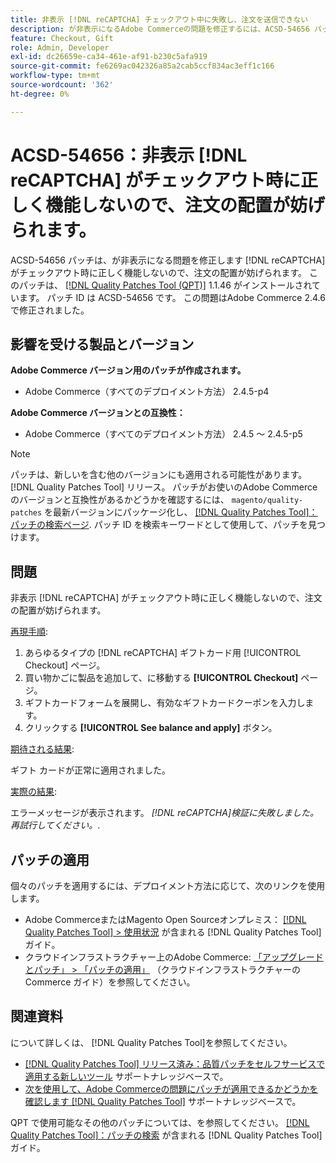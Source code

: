 ```yaml
---
title: 非表示 [!DNL reCAPTCHA] チェックアウト中に失敗し、注文を送信できない
description: が非表示になるAdobe Commerceの問題を修正するには、ACSD-54656 パッチを適用します [!DNL reCAPTCHA] がチェックアウト時に正しく機能しないので、注文の配置が妨げられます。
feature: Checkout, Gift
role: Admin, Developer
exl-id: dc26659e-ca34-461e-af91-b230c5afa919
source-git-commit: fe6269ac042326a85a2cab5ccf834ac3eff1c166
workflow-type: tm+mt
source-wordcount: '362'
ht-degree: 0%

---
```


# ACSD-54656：非表示 [!DNL reCAPTCHA] がチェックアウト時に正しく機能しないので、注文の配置が妨げられます。

ACSD-54656 パッチは、が非表示になる問題を修正します [!DNL reCAPTCHA] がチェックアウト時に正しく機能しないので、注文の配置が妨げられます。 このパッチは、 [[!DNL Quality Patches Tool (QPT)]](/help/announcements/adobe-commerce-announcements/magento-quality-patches-released-new-tool-to-self-serve-quality-patches.md) 1.1.46 がインストールされています。 パッチ ID は ACSD-54656 です。 この問題はAdobe Commerce 2.4.6 で修正されました。

## 影響を受ける製品とバージョン

**Adobe Commerce バージョン用のパッチが作成されます。**

* Adobe Commerce（すべてのデプロイメント方法） 2.4.5-p4

**Adobe Commerce バージョンとの互換性：**

* Adobe Commerce（すべてのデプロイメント方法） 2.4.5 ～ 2.4.5-p5

>[!NOTE]
>
>パッチは、新しいを含む他のバージョンにも適用される可能性があります。 [!DNL Quality Patches Tool] リリース。 パッチがお使いのAdobe Commerceのバージョンと互換性があるかどうかを確認するには、 `magento/quality-patches` を最新バージョンにパッケージ化し、 [[!DNL Quality Patches Tool]：パッチの検索ページ](https://experienceleague.adobe.com/tools/commerce-quality-patches/index.html). パッチ ID を検索キーワードとして使用して、パッチを見つけます。

## 問題

非表示 [!DNL reCAPTCHA] がチェックアウト時に正しく機能しないので、注文の配置が妨げられます。

<u>再現手順</u>:

1. あらゆるタイプの [!DNL reCAPTCHA] ギフトカード用 [!UICONTROL Checkout] ページ。
1. 買い物かごに製品を追加して、に移動する **[!UICONTROL Checkout]** ページ。
1. ギフトカードフォームを展開し、有効なギフトカードクーポンを入力します。
1. クリックする **[!UICONTROL See balance and apply]** ボタン。

<u>期待される結果</u>:

ギフト カードが正常に適用されました。

<u>実際の結果</u>:

エラーメッセージが表示されます。 *[!DNL reCAPTCHA]検証に失敗しました。再試行してください。*.

## パッチの適用

個々のパッチを適用するには、デプロイメント方法に応じて、次のリンクを使用します。

* Adobe CommerceまたはMagento Open Sourceオンプレミス： [[!DNL Quality Patches Tool] > 使用状況](https://experienceleague.adobe.com/docs/commerce-operations/tools/quality-patches-tool/usage.html) が含まれる [!DNL Quality Patches Tool] ガイド。
* クラウドインフラストラクチャー上のAdobe Commerce: [「アップグレードとパッチ」 > 「パッチの適用」](https://experienceleague.adobe.com/docs/commerce-cloud-service/user-guide/develop/upgrade/apply-patches.html) （クラウドインフラストラクチャーのCommerce ガイド）を参照してください。

## 関連資料

について詳しくは、 [!DNL Quality Patches Tool]を参照してください。

* [[!DNL Quality Patches Tool] リリース済み：品質パッチをセルフサービスで適用する新しいツール](/help/announcements/adobe-commerce-announcements/magento-quality-patches-released-new-tool-to-self-serve-quality-patches.md) サポートナレッジベースで。
* [次を使用して、Adobe Commerceの問題にパッチが適用できるかどうかを確認します [!DNL Quality Patches Tool]](/help/support-tools/patches-available-in-qpt-tool/check-patch-for-magento-issue-with-magento-quality-patches.md) サポートナレッジベースで。

QPT で使用可能なその他のパッチについては、を参照してください。 [[!DNL Quality Patches Tool]：パッチの検索](https://experienceleague.adobe.com/tools/commerce-quality-patches/index.html) が含まれる [!DNL Quality Patches Tool] ガイド。
